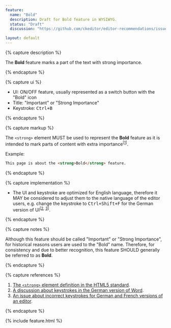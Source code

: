 ```yaml
---
feature:
  name: "Bold"
  description: Draft for Bold feature in WYSIWYG.
  status: "Draft"
  discussion: "https://github.com/ckeditor/editor-recommendations/issues/1"

layout: default
---
```


{% capture description %}

The **Bold** feature marks a part of the text with strong importance.

{% endcapture %}

{% capture ui %}

 * UI: ON/OFF feature, usually represented as a switch button with the "<i class="fa fa-bold" title="Bold" aria-hidden="true"></i><span class="sr-only">Bold</span>" icon
 * Title: "Important" or "Strong Importance"
 * Keystroke: <kbd>Ctrl+B</kbd>

{% endcapture %}

{% capture markup %}

The `<strong>` element MUST be used to represent the **Bold** feature as it is intended to mark parts of content with extra importance<sup>[[1](#ref1)]</sup>.

Example:

```html
This page is about the <strong>Bold</strong> feature.
```

{% endcapture %}

{% capture implementation %}

* The UI and keystroke are optimized for English language, therefore it MAY be considered to adjust them to the native language of the editor users, e.g. change the keystroke to <kbd>Ctrl+Shift+F</kbd> for the German version of UI<sup>[[2](#ref2), [3](#ref3)]</sup>.

{% endcapture %}

{% capture notes %}

Although this feature should be called "Important" or "Strong Importance", for historical reasons users are used to the
"Bold" name. Therefore, for consistency and due to better recognition, this feature SHOULD generally be referred to as **Bold**.

{% endcapture %}

{% capture references %}

1. <a id="ref1"></a>[The `<strong>` element definition in the HTML5 standard](http://www.w3.org/TR/html5/text-level-semantics.html#the-strong-element).
2. <a id="ref2"></a>[A discussion about keystrokes in the German version of Word](http://dict.leo.org/forum/viewGeneraldiscussion.php?idThread=846089).
3. <a id="ref3"></a>[An issue about incorrect keystrokes for German and French versions of an editor](https://jira.atlassian.com/browse/CONF-13567).

{% endcapture %}

{% include feature.html %}
